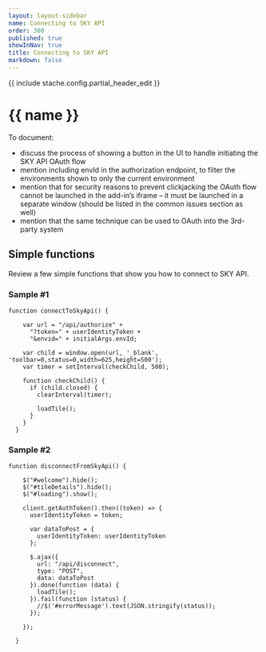 ```yaml
---
layout: layout-sidebar
name: Connecting to SKY API
order: 300
published: true
showInNav: true
title: Connecting to SKY API
markdown: false
---
```

{{ include stache.config.partial_header_edit }}

<h1>{{ name }}</h1>

<p>To document:</p>

<ul>
<li>discuss the process of showing a button in the UI to handle initiating the SKY API OAuth flow</li>
<li>mention including envId in the authorization endpoint, to filter the environments shown to only the current environment</li>
<li>mention that for security reasons to prevent clickjacking the OAuth flow cannot be launched in the add-in’s iframe – it must be launched in a separate window (should be listed in the common issues section as well)</li>
<li>mention that the same technique can be used to OAuth into the 3rd-party system</li>
</ul>

<h2>Simple functions</h2>

<p>Review a few simple functions that show you how to connect to SKY API.</p>


<h3>Sample #1</h3>

<pre><code class="language-javascript">function connectToSkyApi() {
 
    var url = "/api/authorize" +
      "?token=" + userIdentityToken +
      "&envid=" + initialArgs.envId;
 
    var child = window.open(url, '_blank', 'toolbar=0,status=0,width=625,height=500');
    var timer = setInterval(checkChild, 500);
 
    function checkChild() {
      if (child.closed) {
        clearInterval(timer);
 
        loadTile();
      }
    }
  }</pre></code>
 
 <h3>Sample #2</h3>

 <pre><code class="language-javascript">function disconnectFromSkyApi() {
 
    $("#welcome").hide();
    $("#tileDetails").hide();
    $("#loading").show();
 
    client.getAuthToken().then((token) => {
      userIdentityToken = token;
 
      var dataToPost = {
        userIdentityToken: userIdentityToken
      };
 
      $.ajax({
        url: "/api/disconnect",
        type: "POST",
        data: dataToPost
      }).done(function (data) {
        loadTile();
      }).fail(function (status) {
        //$('#errorMessage').text(JSON.stringify(status));
      });
 
    });
 
  }</pre></code>
